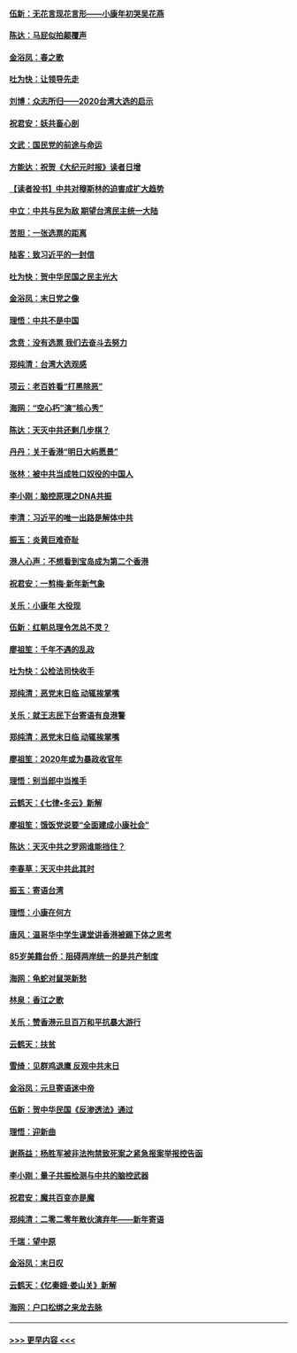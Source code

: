 #### [伍新：无花言现花言形——小康年初哭吴花燕](../pages/nsc993/n11800044.md?t=01180222) 
#### [陈达：马屁似拍颠覆声](../pages/nsc993/n11800010.md?t=01180222) 
#### [金浴凤：春之歌](../pages/nsc993/n11797687.md?t=01180222) 
#### [吐为快：让领导先走](../pages/nsc993/n11797512.md?t=01180222) 
#### [刘博：众志所归——2020台湾大选的启示](../pages/nsc993/n11796878.md?t=01180222) 
#### [祝君安：妖共畜心剖](../pages/nsc993/n11794273.md?t=01180222) 
#### [文武：国民党的前途与命运](../pages/nsc993/n11794198.md?t=01180222) 
#### [方能达：祝贺《大纪元时报》读者日增](../pages/nsc993/n11793807.md?t=01180222) 
#### [【读者投书】中共对穆斯林的迫害成扩大趋势](../pages/nsc993/n11791371.md?t=01180222) 
#### [中立：中共与民为敌 期望台湾民主统一大陆](../pages/nsc993/n11790392.md?t=01180222) 
#### [苦胆：一张选票的距离](../pages/nsc993/n11788914.md?t=01180222) 
#### [陆客：致习近平的一封信](../pages/nsc993/n11788867.md?t=01180222) 
#### [吐为快：贺中华民国之民主光大](../pages/nsc993/n11788618.md?t=01180222) 
#### [金浴凤：末日党之像](../pages/nsc993/n11787475.md?t=01180222) 
#### [理悟：中共不是中国](../pages/nsc993/n11787463.md?t=01180222) 
#### [念贲：没有选票  我们去奋斗去努力](../pages/nsc993/n11787398.md?t=01180222) 
#### [郑纯清：台湾大选观感](../pages/nsc993/n11786210.md?t=01180222) 
#### [项云：老百姓看“打黑除恶”](../pages/nsc993/n11785398.md?t=01180222) 
#### [海网：“空心朽”演“核心秀”](../pages/nsc993/n11783874.md?t=01180222) 
#### [陈达：天灭中共还剩几步棋？](../pages/nsc993/n11783719.md?t=01180222) 
#### [丹丹：关于香港“明日大屿愿景”](../pages/nsc993/n11783273.md?t=01180222) 
#### [张林：被中共当成牲口奴役的中国人](../pages/nsc993/n11782397.md?t=01180222) 
#### [李小刚：脑控原理之DNA共振](../pages/nsc993/n11780962.md?t=01180222) 
#### [李清：习近平的唯一出路是解体中共](../pages/nsc993/n11780866.md?t=01180222) 
#### [振玉：炎黄巨难奇耻](../pages/nsc993/n11779632.md?t=01180222) 
#### [港人心声：不想看到宝岛成为第二个香港](../pages/nsc993/n11778817.md?t=01180222) 
#### [祝君安：一剪梅‧新年新气象](../pages/nsc993/n11776340.md?t=01180222) 
#### [关乐：小康年 大役现](../pages/nsc993/n11774213.md?t=01180222) 
#### [伍新：红朝总理令怎总不灵？](../pages/nsc993/n11770813.md?t=01180222) 
#### [廖祖笙：千年不遇的乱政](../pages/nsc993/n11770373.md?t=01180222) 
#### [吐为快：公检法司快收手](../pages/nsc993/n11770359.md?t=01180222) 
#### [郑纯清：恶党末日临 动辄挨掌嘴](../pages/nsc993/n11769912.md?t=01180222) 
#### [关乐：就王志民下台寄语有良港警](../pages/nsc993/n11769903.md?t=01180222) 
#### [郑纯清：恶党末日临 动辄挨掌嘴](../pages/nsc993/n11769356.md?t=01180222) 
#### [廖祖笙：2020年或为暴政收官年](../pages/nsc993/n11768216.md?t=01180222) 
#### [理悟：别当郎中当推手](../pages/nsc993/n11768243.md?t=01180222) 
#### [云鹤天：《七律▪冬云》新解](../pages/nsc993/n11768204.md?t=01180222) 
#### [廖祖笙：饿饭党说要“全面建成小康社会”](../pages/nsc993/n11767482.md?t=01180222) 
#### [陈达：天灭中共之罗网谁能挡住？](../pages/nsc993/n11767465.md?t=01180222) 
#### [李春草：天灭中共此其时](../pages/nsc993/n11767452.md?t=01180222) 
#### [振玉：寄语台湾](../pages/nsc993/n11767432.md?t=01180222) 
#### [理悟：小康在何方](../pages/nsc993/n11767394.md?t=01180222) 
#### [唐风：温哥华中学生课堂讲香港被踢下体之思考](../pages/nsc993/n11766848.md?t=01180222) 
#### [85岁美籍台侨：阻碍两岸统一的是共产制度](../pages/nsc993/n11765043.md?t=01180222) 
#### [海网：龟蛇对鼠哭新愁](../pages/nsc993/n11764895.md?t=01180222) 
#### [林泉：香江之歌](../pages/nsc993/n11764415.md?t=01180222) 
#### [关乐：赞香港元旦百万和平抗暴大游行](../pages/nsc993/n11764382.md?t=01180222) 
#### [云鹤天：扶贫](../pages/nsc993/n11764245.md?t=01180222) 
#### [雪绮：见群鸡退鹰  反观中共末日](../pages/nsc993/n11762112.md?t=01180222) 
#### [金浴凤：元旦寄语迷中帝](../pages/nsc993/n11761788.md?t=01180222) 
#### [伍新：贺中华民国《反渗透法》通过](../pages/nsc993/n11761994.md?t=01180222) 
#### [理悟：迎新曲](../pages/nsc993/n11761152.md?t=01180222) 
#### [谢燕益：杨胜军被非法拘禁致死案之紧急报案举报控告函](../pages/nsc993/n11756134.md?t=01180222) 
#### [李小刚：量子共振检测与中共的脑控武器](../pages/nsc993/n11754518.md?t=01180222) 
#### [祝君安：魔共百变亦是魔](../pages/nsc993/n11754469.md?t=01180222) 
#### [郑纯清：二零二零年散伙演弃年——新年寄语](../pages/nsc993/n11754195.md?t=01180222) 
#### [千瑞：望中原](../pages/nsc993/n11754159.md?t=01180222) 
#### [金浴凤：末日叹](../pages/nsc993/n11752359.md?t=01180222) 
#### [云鹤天：《忆秦娥‧娄山关》新解](../pages/nsc993/n11752348.md?t=01180222) 
#### [海网：户口松绑之来龙去脉](../pages/nsc993/n11752328.md?t=01180222) 

----
#### [ >>> 更早内容 <<< ](../indexes/nsc993-earlier.md)
